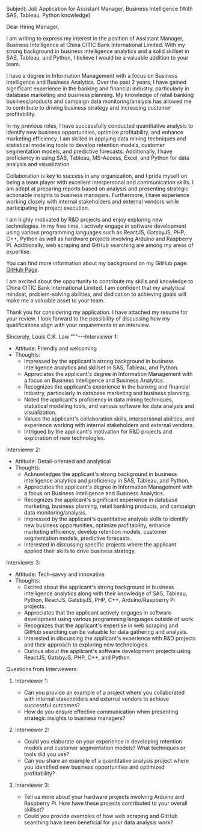 Subject: Job Application for Assistant Manager, Business Intelligence (With SAS, Tableau, Python knowledge)

Dear Hiring Manager,

I am writing to express my interest in the position of Assistant Manager, Business Intelligence at China CITIC Bank International Limited. With my strong background in business intelligence analytics and a solid skillset in SAS, Tableau, and Python, I believe I would be a valuable addition to your team.

I have a degree in Information Management with a focus on Business Intelligence and Business Analytics. Over the past 2 years, I have gained significant experience in the banking and financial industry, particularly in database marketing and business planning. My knowledge of retail banking business/products and campaign data monitoring/analysis has allowed me to contribute to driving business strategy and increasing customer profitability.

In my previous roles, I have successfully conducted quantitative analysis to identify new business opportunities, optimize profitability, and enhance marketing efficiency. I am skilled in applying data mining techniques and statistical modeling tools to develop retention models, customer segmentation models, and predictive forecasts. Additionally, I have proficiency in using SAS, Tableau, MS-Access, Excel, and Python for data analysis and visualization.

Collaboration is key to success in any organization, and I pride myself on being a team player with excellent interpersonal and communication skills. I am adept at preparing reports based on analysis and presenting strategic actionable insights to business managers. Furthermore, I have experience working closely with internal stakeholders and external vendors while participating in project execution.

I am highly motivated by R&D projects and enjoy exploring new technologies. In my free time, I actively engage in software development using various programming languages such as ReactJS, GatsbyJS, PHP, C++, Python as well as hardware projects involving Arduino and Raspberry Pi. Additionally, web scraping and GitHub searching are among my areas of expertise.

You can find more information about my background on my GitHub page: [GitHub Page](https://louiscklaw.github.io).

I am excited about the opportunity to contribute my skills and knowledge to China CITIC Bank International Limited. I am confident that my analytical mindset, problem-solving abilities, and dedication to achieving goals will make me a valuable asset to your team.

Thank you for considering my application. I have attached my resume for your review. I look forward to the possibility of discussing how my qualifications align with your requirements in an interview.

Sincerely,
Louis C.K. Law
"""---Interviewer 1:
- Attitude: Friendly and welcoming
- Thoughts:
  - Impressed by the applicant's strong background in business intelligence analytics and skillset in SAS, Tableau, and Python.
  - Appreciates the applicant's degree in Information Management with a focus on Business Intelligence and Business Analytics.
  - Recognizes the applicant's experience in the banking and financial industry, particularly in database marketing and business planning.
  - Noted the applicant's proficiency in data mining techniques, statistical modeling tools, and various software for data analysis and visualization.
  - Values the applicant's collaboration skills, interpersonal abilities, and experience working with internal stakeholders and external vendors.
  - Intrigued by the applicant's motivation for R&D projects and exploration of new technologies.

Interviewer 2:
- Attitude: Detail-oriented and analytical
- Thoughts:
  - Acknowledges the applicant's strong background in business intelligence analytics and proficiency in SAS, Tableau, and Python.
  - Appreciates the applicant's degree in Information Management with a focus on Business Intelligence and Business Analytics.
  - Recognizes the applicant's significant experience in database marketing, business planning, retail banking products, and campaign data monitoring/analysis.
  - Impressed by the applicant's quantitative analysis skills to identify new business opportunities, optimize profitability, enhance marketing efficiency, develop retention models, customer segmentation models, predictive forecasts.
  - Interested in discussing specific projects where the applicant applied their skills to drive business strategy.

Interviewer 3:
- Attitude: Tech-savvy and innovative
- Thoughts:
  - Excited about the applicant's strong background in business intelligence analytics along with their knowledge of SAS, Tableau, Python, ReactJS, GatsbyJS, PHP, C++, Arduino/Raspberry Pi projects.
  - Appreciates that the applicant actively engages in software development using various programming languages outside of work.
  - Recognizes that the applicant's expertise in web scraping and GitHub searching can be valuable for data gathering and analysis.
  - Interested in discussing the applicant's experience with R&D projects and their approach to exploring new technologies.
  - Curious about the applicant's software development projects using ReactJS, GatsbyJS, PHP, C++, and Python.

Questions from Interviewers:
1. Interviewer 1:
   - Can you provide an example of a project where you collaborated with internal stakeholders and external vendors to achieve successful outcomes?
   - How do you ensure effective communication when presenting strategic insights to business managers?

2. Interviewer 2:
   - Could you elaborate on your experience in developing retention models and customer segmentation models? What techniques or tools did you use?
   - Can you share an example of a quantitative analysis project where you identified new business opportunities and optimized profitability?

3. Interviewer 3:
   - Tell us more about your hardware projects involving Arduino and Raspberry Pi. How have these projects contributed to your overall skillset?
   - Could you provide examples of how web scraping and GitHub searching have been beneficial for your data analysis work?